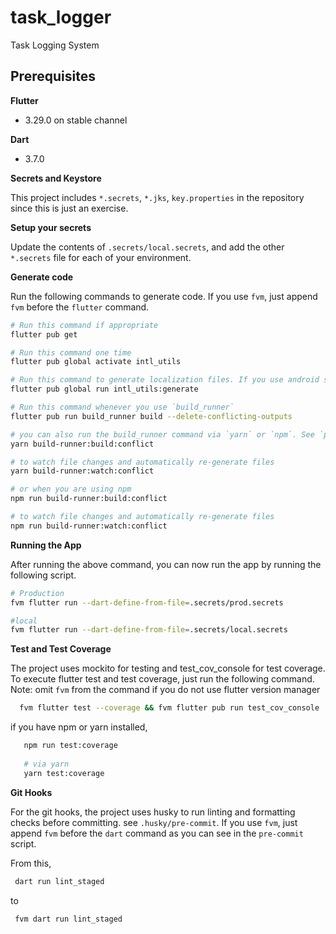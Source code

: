 # task_logger

Task Logging System

## Prerequisites

**Flutter**
- 3.29.0 on stable channel

**Dart**
- 3.7.0

**Secrets and Keystore**

This project includes `*.secrets`, `*.jks`, `key.properties` in the repository since this is just an exercise.

**Setup your secrets**

Update the contents of `.secrets/local.secrets`, and add the other `*.secrets` file for each of your environment.

**Generate code**

Run the following commands to generate code. If you use `fvm`, just append `fvm` before the `flutter` command.

```sh
# Run this command if appropriate
flutter pub get

# Run this command one time
flutter pub global activate intl_utils

# Run this command to generate localization files. If you use android studio `Flutter Intl` plugin, you can skip this step.
flutter pub global run intl_utils:generate

# Run this command whenever you use `build_runner`
flutter pub run build_runner build --delete-conflicting-outputs

# you can also run the build_runner command via `yarn` or `npm`. See `package.json` 
yarn build-runner:build:conflict

# to watch file changes and automatically re-generate files
yarn build-runner:watch:conflict

# or when you are using npm
npm run build-runner:build:conflict

# to watch file changes and automatically re-generate files
npm run build-runner:watch:conflict
```

**Running the App**

After running the above command, you can now run the app by running the following script.

```sh
# Production
fvm flutter run --dart-define-from-file=.secrets/prod.secrets

#local
fvm flutter run --dart-define-from-file=.secrets/local.secrets
```


**Test and Test Coverage**

The project uses mockito for testing and test_cov_console for test coverage.
To execute flutter test and test coverage, just run the following command.
Note: omit `fvm` from the command if you do not use flutter version manager

```sh
  fvm flutter test --coverage && fvm flutter pub run test_cov_console
```

if you have npm or yarn installed,

```sh
   npm run test:coverage
   
   # via yarn
   yarn test:coverage
```

**Git Hooks**

For the git hooks, the project uses husky to run linting and formatting checks before committing. see `.husky/pre-commit`.
If you use `fvm`, just append `fvm` before the `dart` command as you can see in the `pre-commit` script.

From this,
```sh
 dart run lint_staged
```

to

```sh
 fvm dart run lint_staged
```